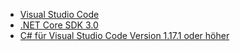 * [Visual Studio Code](https://code.visualstudio.com/)
* [.NET Core SDK 3.0](https://dotnet.microsoft.com/download/dotnet-core/3.0)
* [C# für Visual Studio Code Version 1.17.1 oder höher](https://marketplace.visualstudio.com/items?itemName=ms-vscode.csharp)